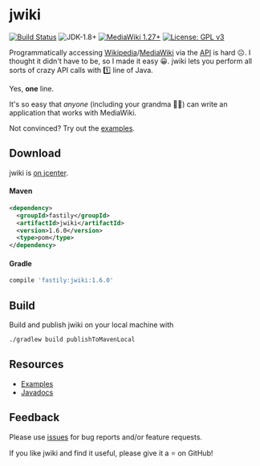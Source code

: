 # jwiki
[![Build Status](https://travis-ci.org/fastily/jwiki.svg?branch=master)](https://travis-ci.org/fastily/jwiki)
![JDK-1.8+](https://upload.wikimedia.org/wikipedia/commons/7/75/Blue_JDK_1.8%2B_Shield_Badge.svg)
[![MediaWiki 1.27+](https://upload.wikimedia.org/wikipedia/commons/2/2c/MediaWiki_1.27%2B_Blue_Badge.svg)](https://www.mediawiki.org/wiki/MediaWiki)
[![License: GPL v3](https://upload.wikimedia.org/wikipedia/commons/8/86/GPL_v3_Blue_Badge.svg)](https://www.gnu.org/licenses/gpl-3.0.en.html)

Programmatically accessing [Wikipedia](https://en.wikipedia.org/wiki/Main_Page)/[MediaWiki](https://www.mediawiki.org/wiki/MediaWiki) via the [API](https://en.wikipedia.org/w/api.php) is hard ☹️.  I thought it didn't have to be, so I made it easy 😀.  jwiki lets you perform all sorts of crazy API calls with 1️⃣ line of Java.  

Yes, **one** line.  

It's so easy that _anyone_ (including your grandma 👵🏻) can write an application that works with MediaWiki.

Not convinced?  Try out the [examples](https://github.com/fastily/jwiki/wiki/Examples).

## Download
jwiki is [on jcenter](https://bintray.com/fastily/maven/jwiki).

#### Maven
```xml
<dependency>
  <groupId>fastily</groupId>
  <artifactId>jwiki</artifactId>
  <version>1.6.0</version>
  <type>pom</type>
</dependency>
```

#### Gradle
```groovy
compile 'fastily:jwiki:1.6.0'
```

## Build
Build and publish jwiki on your local machine with
```bash
./gradlew build publishToMavenLocal
```

## Resources
* [Examples](https://github.com/fastily/jwiki/wiki/Examples)
* [Javadocs](https://fastily.github.io/jwiki/docs/jwiki/)

## Feedback
Please use [issues](https://github.com/fastily/jwiki/issues) for bug reports and/or feature requests.

If you like jwiki and find it useful, please give it a ⭐ on GitHub!